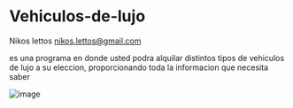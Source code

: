 # Vehiculos-de-lujo
Nikos lettos nikos.lettos@gmail.com

es una programa en donde usted podra alquilar distintos tipos de vehiculos de lujo a su eleccion, proporcionando toda la informacion que necesita saber

![image](https://github.com/user-attachments/assets/b67a58ac-e8e9-4cf7-8a7f-638f0b65b023)
